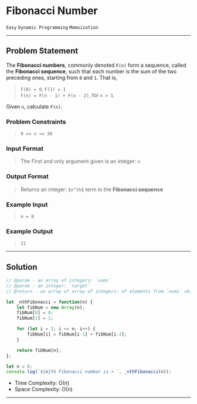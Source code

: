 # Fibonacci Number

`Easy`
`Dynamic Programming`
`Memoization`

----------

## Problem Statement

The **Fibonacci numbers**, commonly denoted `F(n)` form a sequence, called the **Fibonacci sequence**, such that each number is the sum of the two preceding ones, starting from `0` and `1`. That is,

> `F(0) = 0`, `F(1) = 1`  
`F(n) = F(n - 1) + F(n - 2)`, for `n > 1`.

Given `n`, calculate `F(n)`.

### Problem Constraints

> `0 <= n <= 30`

### Input Format

> The First and only argument given is an integer: `n`

### Output Format

> Returns an integer: `$n^th$` term in the **Fibonacci sequence**

### Example Input

> `n = 8`

### Example Output

> `21`

----------

## Solution

```javascript
// @param - an array of integers: `nums`  
// @param - an integer: `target`
// @return - an array of array of integers: of elements from `nums` which sums up to the `target`

let _nthFibonacci = function(n) {
    let fibNum = new Array(n);
    fibNum[0] = 0;
    fibNum[1] = 1;

    for (let i = 2; i <= n; i++) {
        fibNum[i] = fibNum[i-1] + fibNum[i-2];
    }

    return fibNum[n];
};

let n = 8;
console.log(`${n}th Fibonacci number is > `, _nthFibonacci(n));
```

- Time Complexity: O($n$)
- Space Complexity: O($n$)

----------
